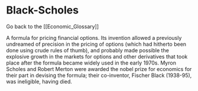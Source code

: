 # Black-Scholes

Go back to the [[Economic_Glossary]]


A formula for pricing financial options. Its invention allowed a previously undreamed of precision in the pricing of options (which had hitherto been done using crude rules of thumb), and probably made possible the explosive growth in the markets for options and other derivatives that took place after the formula became widely used in the early 1970s. Myron Scholes and Robert Merton were awarded the nobel prize for economics for their part in devising the formula; their co-inventor, Fischer Black (1938-95), was ineligible, having died.

